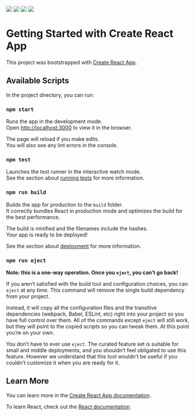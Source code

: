 
<img src="https://user-images.githubusercontent.com/10503903/159140551-68288c88-9d26-461f-a385-3ee47b123010.png" max-width= 100%;>
<img src="https://user-images.githubusercontent.com/10503903/159140635-b025d2a4-e3e9-4dbb-8aad-a89ba3d4b6aa.png" max-width= 100%;>

<img src="https://user-images.githubusercontent.com/10503903/159140655-d101e609-df0e-42cd-ab59-ec8d1460f886.png" max-width= 50%;>
<img src="https://user-images.githubusercontent.com/10503903/159140657-d228e8e8-bee3-4d50-8da0-931989b5c236.png" max-width= 50%;>





# Getting Started with Create React App

This project was bootstrapped with [Create React App](https://github.com/facebook/create-react-app).

## Available Scripts

In the project directory, you can run:

### `npm start`

Runs the app in the development mode.\
Open [http://localhost:3000](http://localhost:3000) to view it in the browser.

The page will reload if you make edits.\
You will also see any lint errors in the console.

### `npm test`

Launches the test runner in the interactive watch mode.\
See the section about [running tests](https://facebook.github.io/create-react-app/docs/running-tests) for more information.

### `npm run build`

Builds the app for production to the `build` folder.\
It correctly bundles React in production mode and optimizes the build for the best performance.

The build is minified and the filenames include the hashes.\
Your app is ready to be deployed!

See the section about [deployment](https://facebook.github.io/create-react-app/docs/deployment) for more information.

### `npm run eject`

**Note: this is a one-way operation. Once you `eject`, you can’t go back!**

If you aren’t satisfied with the build tool and configuration choices, you can `eject` at any time. This command will remove the single build dependency from your project.

Instead, it will copy all the configuration files and the transitive dependencies (webpack, Babel, ESLint, etc) right into your project so you have full control over them. All of the commands except `eject` will still work, but they will point to the copied scripts so you can tweak them. At this point you’re on your own.

You don’t have to ever use `eject`. The curated feature set is suitable for small and middle deployments, and you shouldn’t feel obligated to use this feature. However we understand that this tool wouldn’t be useful if you couldn’t customize it when you are ready for it.

## Learn More

You can learn more in the [Create React App documentation](https://facebook.github.io/create-react-app/docs/getting-started).

To learn React, check out the [React documentation](https://reactjs.org/).
